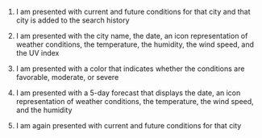 1) I am presented with current and future conditions for that city and that city is added to the search history

2) I am presented with the city name, the date, an icon representation of weather conditions, the temperature, the humidity, the wind speed, and the UV index

3) I am presented with a color that indicates whether the conditions are favorable, moderate, or severe

4) I am presented with a 5-day forecast that displays the date, an icon representation of weather conditions, the temperature, the wind speed, and the humidity

5) I am again presented with current and future conditions for that city